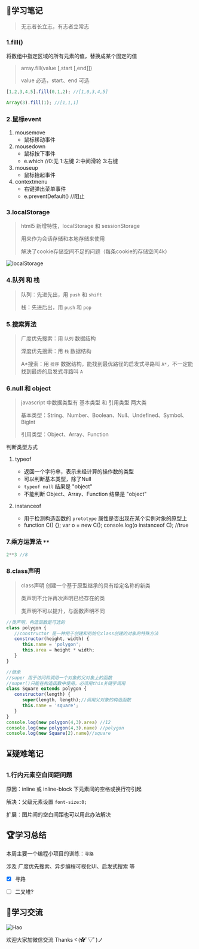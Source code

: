## :pushpin:学习笔记

>无志者长立志，有志者立常志

### 1.fill()

将数组中指定区域的所有元素的值，替换成某个固定的值

>array.fill(value [,start [,end]])
>
>value 必选，start、end 可选

```javascript
[1,2,3,4,5].fill(0,1,2); //[1,0,3,4,5]

Array(3).fill(1); //[1,1,1]
```

### 2.鼠标event

1. mousemove 
   - 鼠标移动事件
2. mousedown 
   - 鼠标按下事件
   - e.which //0:无 1:左键 2:中间滑轮 3:右键
3. mouseup 
   - 鼠标抬起事件
4. contextmenu
   - 右键弹出菜单事件
   - e.preventDefault() //阻止

### 3.localStorage

>html5 新增特性，localStorage 和 sessionStorage
>
>用来作为会话存储和本地存储来使用
>
>解决了cookie存储空间不足的问题（每条cookie的存储空间4k）

![localStorage](https://haotime.oss-cn-hangzhou.aliyuncs.com/Frontend-07-Template/localStorage.png)

### 4.队列 和 栈

>队列：先进先出，用 `push` 和 `shift`
>
>栈：先进后出，用 `push` 和 `pop`

### 5.搜索算法

>广度优先搜索：用 `队列` 数据结构
>
>深度优先搜索：用 `栈` 数据结构
>
>A*搜索：用 `排序` 数据结构，能找到最优路径的启发式寻路叫 `A*`，不一定能找到最终的启发式寻路叫 `A`

### 6.null 和 object

>javascript 中数据类型有 基本类型 和 引用类型 两大类
>
>基本类型：String、Number、Boolean、Null、Undefined、Symbol、BigInt
>
>引用类型：Object、Array、Function

判断类型方式

1. typeof
   - 返回一个字符串，表示未经计算的操作数的类型 
   - 可以判断基本类型，除了Null
   - `typeof null` 结果是 "object"
   - 不能判断 Object、Array、Function 结果是 "object"

2. instanceof
   - 用于检测构造函数的 `prototype` 属性是否出现在某个实例对象的原型上
   - function C() {}; var o = new C(); console.log(o instanceof C); //true  

### 7.乘方运算法 `**`
```javascript
2**3 //8
```

### 8.class声明

>class声明 创建一个基于原型继承的具有给定名称的新类
>
>类声明不允许再次声明已经存在的类
>
>类声明不可以提升，与函数声明不同

```javascript
//类声明，构造函数是可选的
class polygon {
   //constructor 是一种用于创建和初始化class创建的对象的特殊方法
   constructor(height, width) {
      this.name = 'polygon';
      this.area = height * width;
   }
}

//继承
//super 用于访问和调用一个对象的父对象上的函数
//super()只能在构造函数中使用，必须用this关键字调用
class Square extends polygon {
   constructor(length) {
      super(length, length);//调用父对象的构造函数
      this.name = 'square';
   }
}
console.log(new polygon(4,3).area) //12
console.log(new polygon(4,3).name) //polygon
console.log(new Square(2).name)//square
```
  
  
## :hourglass:疑难笔记

### 1.行内元素空白间距问题

原因：inline 或 inline-block 下元素间的空格或换行符引起

解决：父级元素设置 `font-size:0;`

扩展：图片间的空白间距也可以用此办法解决
  
  
## :trophy:学习总结

本周主要一个编程小项目的训练：`寻路`

涉及 广度优先搜索、异步编程可视化UI、启发式搜索 等

- [x] 寻路
- [ ] 二叉堆?
  
  
## :gift_heart:学习交流

![Hao](https://haoer.oss-cn-hangzhou.aliyuncs.com/hao.jpg)

欢迎大家加微信交流 Thanksヾ(✿ﾟ▽ﾟ)ノ

